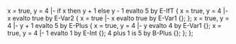 x = true, y = 4 |- if x then y + 1 else y - 1 evalto 5 by E-IfT {
    x = true, y = 4 |- x evalto true by E-Var2 {
        x = true |- x evalto true by E-Var1 {};
    };
    x = true, y = 4 |- y + 1 evalto 5 by E-Plus {
        x = true, y = 4 |- y evalto 4 by E-Var1 {};
        x = true, y = 4 |- 1 evalto 1 by E-Int {};
        4 plus 1 is 5 by B-Plus {};
    };
};
